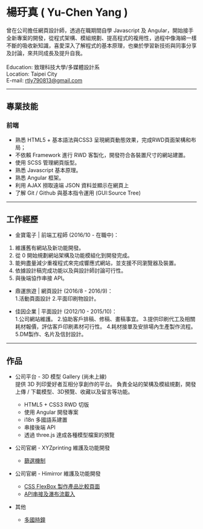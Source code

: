 # 楊玗真 ( Yu-Chen Yang )

  曾在公司擔任網頁設計師，透過在職期間自學 Javascript 及 Angular，開始接手全新專案的開發，從程式架構、模組規劃、提高程式的複用性，過程中像海綿一樣不斷的吸收新知識，喜愛深入了解程式的基本原理，也樂於學習新技術與同事分享及討論，來共同成長及提升自我。
  <br><br>
  Education: 致理科技大學/多媒體設計系 </br>
  Location: Taipei City </br> 
  E-mail: rtly790813@gmail.com </br>
____________________________________________________________________

## 專業技能

### 前端
* 熟悉 HTML5 + 基本語法與CSS3 呈現網頁動態效果，完成RWD頁面架構和布局；
* 不依賴 Framework 進行 RWD 客製化，開發符合各裝置尺寸的網站建置。
* 使用 SCSS 管理網頁版型。
* 熟悉 Javascript 基本原理。
* 熟悉 Angular 框架。
* 利用 AJAX 撈取遠端 JSON 資料並顯示在網頁上
* 了解 Git / Github 與基本指令運用 (GUI:Source Tree)

____________________________________________________________________

## 工作經歷

* 金寶電子 | 前端工程師 (2016/10 - 在職中)：<br>
1. 維護舊有網站及新功能開發。
2. 從 0 開始規劃網站架構及功能模組化到開發完成。
3. 能夠盡量減少重複程式來完成響應式網站，並支援不同瀏覽器及裝置。
4. 依據設計稿完成功能以及與設計師討論可行性。
5. 與後端協作串接 API。

* 鼎運旅遊 | 網頁設計 (2016/8 - 2016/9)：<br>
1.活動頁面設計
2.平面印刷物設計。

* 佳因企業 | 平面設計 (2012/10 - 2015/10)：<br>
1.公司網站維護。
2.協助客戶排稿、修稿、畫稿事宜。
3.提供印刷代工及相關耗材報價，評估客戶印刷素材可行性。
4.耗材接單及安排場內生產製作流程。
5.DM製作、名片及信封設計。

____________________________________________________________________

## 作品 

* 公司平台 - 3D 模型 Gallery (尚未上線)<br>
  提供 3D 列印愛好者互相分享創作的平台。 
  負責全站的架構及模組規劃，開發上傳 / 下載模型、3D預覽、收藏以及留言等功能。
  * HTML5 + CSS3 RWD 切版
  * 使用 Angular 開發專案 
  * i18n 多國語系建置
  * 串接後端 API
  * 透過 three.js 達成各種模型檔案的預覽

* 公司官網 - XYZprinting 維護及功能開發
  * [篩選機制](https://www.xyzprinting.com/en-US/product)

* 公司官網 - Himirror 維護及功能開發
  * [CSS FlexBox 製作產品比較頁面](https://www.himirror.com/en-US/product/compare)
  * [API串接及瀑布流載入](https://www.himirror.com/en-US/user-story)
 
* 其他
  * [多國時鐘](https://codepen.io/zhenzhen/pen/KQezJy)


    
